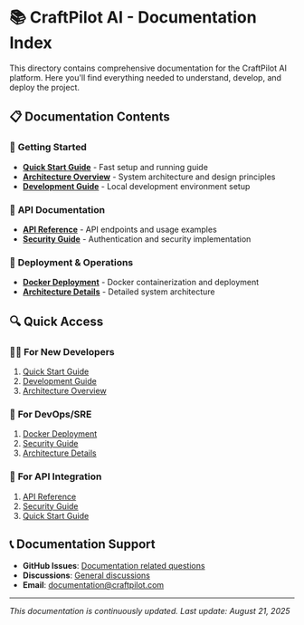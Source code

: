 # 📚 CraftPilot AI - Documentation Index

This directory contains comprehensive documentation for the CraftPilot AI platform. Here you'll find everything needed to understand, develop, and deploy the project.

## 📋 Documentation Contents

### 🚀 **Getting Started**

- [**Quick Start Guide**](./QUICK_START_EN.md) - Fast setup and running guide
- [**Architecture Overview**](./ARCHITECTURE.md) - System architecture and design principles
- [**Development Guide**](./DEVELOPMENT.md) - Local development environment setup

### 🔌 **API Documentation**

- [**API Reference**](./API_REFERENCE.md) - API endpoints and usage examples
- [**Security Guide**](./SECURITY_GUIDE.md) - Authentication and security implementation

### 🐳 **Deployment & Operations**

- [**Docker Deployment**](./DEPLOYMENT.md) - Docker containerization and deployment
- [**Architecture Details**](./architecture/README.md) - Detailed system architecture

## 🔍 Quick Access

### 👨‍💻 **For New Developers**

1. [Quick Start Guide](./QUICK_START_EN.md)
2. [Development Guide](./DEVELOPMENT.md)
3. [Architecture Overview](./ARCHITECTURE.md)

### 🚀 **For DevOps/SRE**

1. [Docker Deployment](./DEPLOYMENT.md)
2. [Security Guide](./SECURITY_GUIDE.md)
3. [Architecture Details](./architecture/README.md)

### 🔌 **For API Integration**

1. [API Reference](./API_REFERENCE.md)
2. [Security Guide](./SECURITY_GUIDE.md)
3. [Quick Start Guide](./QUICK_START_EN.md)

## 📞 Documentation Support

- **GitHub Issues**: [Documentation related questions](../../issues)
- **Discussions**: [General discussions](../../discussions)
- **Email**: documentation@craftpilot.com

---

_This documentation is continuously updated. Last update: August 21, 2025_
